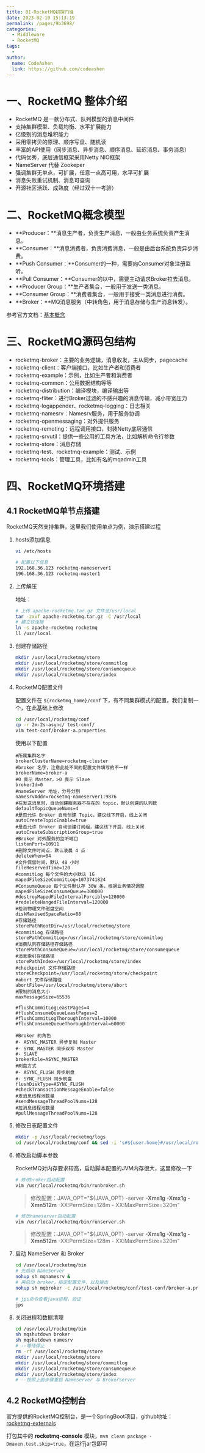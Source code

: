 ```yaml
---
title: 01-RocketMQ初探门径
date: 2023-02-10 15:13:19
permalink: /pages/9b3698/
categories:
  - Middleware
  - RocketMQ
tags:
  - 
author: 
  name: CodeAshen
  link: https://github.com/codeashen
---
```

# 一、RocketMQ 整体介绍

- RocketMQ 是一款分布式、队列模型的消息中间件
- 支持集群模型、负载均衡、水平扩展能力
- 亿级别的消息堆积能力
- 采用零拷贝的原理、顺序写盘、随机读
- 丰富的API使用（同步消息、异步消息、顺序消息、延迟消息、事务消息）
- 代码优秀，底层通信框架采用Netty NIO框架
- NameServer 代替 Zookeper
- 强调集群无单点，可扩展，任意一点高可用，水平可扩展
- 消息失败重试机制、消息可查询
- 开源社区活跃、成熟度（经过双十一考验）

# 二、RocketMQ概念模型

* **Producer：**消息生产者，负责生产消息，一般由业务系统负责产生消息。
* **Consumer：**消息消费者，负责消费消息，一般是由后台系统负责异步消费。
* **Push Consumer：**Consumer的一种，需要向Consumer对象注册监听。
* **Pull Consumer：**Consumer的以中，需要主动请求Broker拉去消息。
* **Producer Group：**生产者集合，一般用于发送一类消息。
* **Consumer Group：**消费者集合，一般用于接受一类消息进行消费。
* **Broker：**MQ消息服务（中转角色，用于消息存储与生产消息转发）。

参考官方文档：[基本概念](https://github.com/apache/rocketmq/blob/master/docs/cn/concept.md)

# 三、RocketMQ源码包结构

- rocketmq-broker：主要的业务逻辑，消息收发，主从同步，pagecache
- rocketmq-client：客户端接口，比如生产者和消费者
- rocketmq-example：示例，比如生产者和消费者
- rocketmq-common：公用数据结构等等 
- rocketmq-distribution：编译模块，编译输出等
- rocketmq-fliter：进行Broker过滤的不感兴趣的消息传输，减小带宽压力
- rocketmq-logappender、rocketmq-logging：日志相关
- rocketmq-namesrv：Namesrv服务，用于服务协调
- rocketmq-openmessaging：对外提供服务
- rocketmq-remoting：远程调用接口，封装Netty底层通信
-  rocketmq-srvutil：提供一些公用的工具方法，比如解析命令行参数
- rocketmq-store：消息存储
- rocketmq-test、rocketmq-example：测试、示例
- rocketmq-tools：管理工具，比如有名的mqadmin工具

# 四、RocketMQ环境搭建

## 4.1 RocketMQ单节点搭建

RocketMQ天然支持集群，这里我们使用单点为例，演示搭建过程

1. hosts添加信息

   ```bash
   vi /etc/hosts
   
   # 配置以下信息
   192.168.36.123 rocketmq-nameserver1
   196.168.36.123 rocketmq-master1
   ```

2. 上传解压

   地址：

   ```bash
   # 上传 apache-rocketmq.tar.gz 文件至/usr/local
   tar -zxvf apache-rocketmq.tar.gz -C /usr/local
   # 建立软连接
   ln -s apache-rocketmq rocketmq
   ll /usr/local
   ```

3. 创建存储路径

   ```bash
   mkdir /usr/local/rocketmq/store
   mkdir /usr/local/rocketmq/store/commitlog
   mkdir /usr/local/rocketmq/store/consumequeue
   mkdir /usr/local/rocketmq/store/index
   ```

4. RocketMQ配置文件

   配置文件在 `${rocketmq_home}/conf` 下，有不同集群模式的配置，我们复制一个，在此基础上修改

   ```bash
   cd /usr/local/rocketmq/conf
   cp -r 2m-2s-async/ test-conf/
   vim test-conf/broker-a.properties
   ```

   使用以下配置

   ```properties
   #所属集群名字
   brokerClusterName=rocketmq-cluster
   #broker 名字，注意此处不同的配置文件填写的不一样
   brokerName=broker-a
   #0 表示 Master，>0 表示 Slave
   brokerId=0
   #nameServer 地址，分号分割
   namesrvAddr=rocketmq-nameserver1:9876
   #在发送消息时，自动创建服务器不存在的 topic，默认创建的队列数
   defaultTopicQueueNums=4
   #是否允许 Broker 自动创建 Topic，建议线下开启，线上关闭
   autoCreateTopicEnable=true
   #是否允许 Broker 自动创建订阅组，建议线下开启，线上关闭
   autoCreateSubscriptionGroup=true
   #Broker 对外服务的监听端口
   listenPort=10911
   #删除文件时间点，默认凌晨 4 点
   deleteWhen=04
   #文件保留时间，默认 48 小时
   fileReservedTime=120
   #commitLog 每个文件的大小默认 1G
   mapedFileSizeCommitLog=1073741824
   #ConsumeQueue 每个文件默认存 30W 条，根据业务情况调整
   mapedFileSizeConsumeQueue=300000
   #destroyMapedFileIntervalForcibly=120000
   #redeleteHangedFileInterval=120000
   #检测物理文件磁盘空间
   diskMaxUsedSpaceRatio=88
   #存储路径
   storePathRootDir=/usr/local/rocketmq/store
   #commitLog 存储路径
   storePathCommitLog=/usr/local/rocketmq/store/commitlog
   #消费队列存储路径存储路径
   storePathConsumeQueue=/usr/local/rocketmq/store/consumequeue
   #消息索引存储路径
   storePathIndex=/usr/local/rocketmq/store/index
   #checkpoint 文件存储路径
   storeCheckpoint=/usr/local/rocketmq/store/checkpoint
   #abort 文件存储路径
   abortFile=/usr/local/rocketmq/store/abort
   #限制的消息大小
   maxMessageSize=65536
   
   #flushCommitLogLeastPages=4
   #flushConsumeQueueLeastPages=2
   #flushCommitLogThoroughInterval=10000
   #flushConsumeQueueThoroughInterval=60000
   
   #Broker 的角色
   #- ASYNC_MASTER 异步复制 Master
   #- SYNC_MASTER 同步双写 Master
   #- SLAVE
   brokerRole=ASYNC_MASTER
   #刷盘方式
   #- ASYNC_FLUSH 异步刷盘
   #- SYNC_FLUSH 同步刷盘
   flushDiskType=ASYNC_FLUSH
   #checkTransactionMessageEnable=false
   #发消息线程池数量
   #sendMessageThreadPoolNums=128
   #拉消息线程池数量
   #pullMessageThreadPoolNums=128
   ```

5. 修改日志配置文件

   ```bash
   mkdir -p /usr/local/rocketmq/logs
   cd /usr/local/rocketmq/conf && sed -i 's#${user.home}#/usr/local/rocketmq#g' *.xml
   ```

6. 修改启动脚本参数

   RocketMQ对内存要求较高，启动脚本配置的JVM内存很大，这里修改一下

   ```bash
   # 修改broker启动配置
   vim /usr/local/rocketmq/bin/runbroker.sh
   ```

   > 修改配置：JAVA_OPT="${JAVA_OPT} -server **-Xms1g -Xmx1g -Xmn512m** -XX:PermSize=128m - XX:MaxPermSize=320m"

   ```bash
   # 修改nameserver启动配置
   vim /usr/local/rocketmq/bin/runserver.sh
   ```

   > 修改配置：JAVA_OPT="${JAVA_OPT} -server **-Xms1g -Xmx1g -Xmn512m** -XX:PermSize=128m - XX:MaxPermSize=320m"

7. 启动 NameServer 和 Broker

   ```bash
   cd /usr/local/rocketmq/bin
   # 先启动 NameServer
   nohup sh mqnamesrv &
   # 再启动 broker，指定配置文件，以及输出
   nohup sh mqbroker -c /usr/local/rocketmq/conf/test-conf/broker-a.properties >/dev/null 2>&1 &
   
   # jps命令查看java进程，验证
   jps
   ```

8. 关闭进程和数据清理

   ```bash
   cd /usr/local/rocketmq/bin
   sh mqshutdown broker
   sh mqshutdown namesrv
   # --等待停止
   rm -rf /usr/local/rocketmq/store
   mkdir /usr/local/rocketmq/store
   mkdir /usr/local/rocketmq/store/commitlog
   mkdir /usr/local/rocketmq/store/consumequeue
   mkdir /usr/local/rocketmq/store/index
   # --按照上面步骤重启 NameServer 与 BrokerServer
   ```

## 4.2 RocketMQ控制台

官方提供的RocketMQ控制台，是一个SpringBoot项目，github地址：[rocketmq-externals](https://github.com/apache/rocketmq-externals)

打包其中的 **rocketmq-console** 模块，`mvn clean package -Dmaven.test.skip=true`，在运行jar包即可